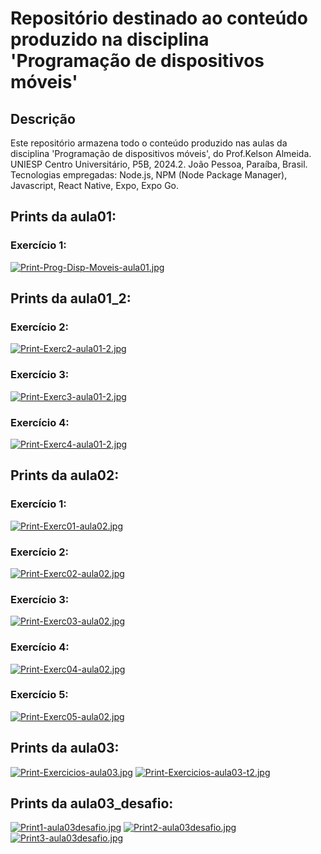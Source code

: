 # Repositório destinado ao conteúdo produzido na disciplina 'Programação de dispositivos móveis'

## Descrição
Este repositório armazena todo o conteúdo produzido nas aulas da disciplina 'Programação de dispositivos móveis', do Prof.Kelson Almeida. UNIESP Centro Universitário, P5B, 2024.2. João Pessoa, Paraíba, Brasil.
Tecnologias empregadas: Node.js, NPM (Node Package Manager), Javascript, React Native, Expo, Expo Go.



## Prints da aula01:
### Exercício 1:
[![Print-Prog-Disp-Moveis-aula01.jpg](https://i.postimg.cc/fbv9rL5Q/Print-Prog-Disp-Moveis-aula01.jpg)](https://github.com/SymoneBCavalcantiC/PrgrmDispositivosMoveis/blob/main/aula01/src/components/Exercicio01.js)


## Prints da aula01_2:
### Exercício 2:
[![Print-Exerc2-aula01-2.jpg](https://i.postimg.cc/wxbJrz1y/Print-Exerc2-aula01-2.jpg)](https://github.com/SymoneBCavalcantiC/PrgrmDispositivosMoveis/blob/main/aula01_2/src/components/Exercicio02.js)
### Exercício 3:
[![Print-Exerc3-aula01-2.jpg](https://i.postimg.cc/V60rQrrJ/Print-Exerc3-aula01-2.jpg)](https://github.com/SymoneBCavalcantiC/PrgrmDispositivosMoveis/blob/main/aula01_2/src/components/Exercicio03.js)
### Exercício 4:
[![Print-Exerc4-aula01-2.jpg](https://i.postimg.cc/DynZ5YgJ/Print-Exerc4-aula01-2.jpg)](https://github.com/SymoneBCavalcantiC/PrgrmDispositivosMoveis/blob/main/aula01_2/src/components/Exercicio04.js)


## Prints da aula02:
### Exercício 1:
[![Print-Exerc01-aula02.jpg](https://i.postimg.cc/0NbdjNKs/Print-Exerc01-aula02.jpg)](https://github.com/SymoneBCavalcantiC/PrgrmDispositivosMoveis/blob/main/aula02/src/components/Exercicio01.js)
### Exercício 2:
[![Print-Exerc02-aula02.jpg](https://i.postimg.cc/L5bmHvcR/Print-Exerc02-aula02.jpg)](https://github.com/SymoneBCavalcantiC/PrgrmDispositivosMoveis/blob/main/aula02/src/components/Exercicio02.js)
### Exercício 3:
[![Print-Exerc03-aula02.jpg](https://i.postimg.cc/zXyJdZhf/Print-Exerc03-aula02.jpg)](https://github.com/SymoneBCavalcantiC/PrgrmDispositivosMoveis/blob/main/aula02/src/components/Exercicio03.js)
### Exercício 4:
[![Print-Exerc04-aula02.jpg](https://i.postimg.cc/xj4QNxZV/Print-Exerc04-aula02.jpg)](https://github.com/SymoneBCavalcantiC/PrgrmDispositivosMoveis/blob/main/aula02/src/components/Exercicio04.js)
### Exercício 5:
[![Print-Exerc05-aula02.jpg](https://i.postimg.cc/65wSWYBs/Print-Exerc05-aula02.jpg)](https://github.com/SymoneBCavalcantiC/PrgrmDispositivosMoveis/blob/main/aula02/src/components/Exercicio05.js)

## Prints da aula03:
[![Print-Exercicios-aula03.jpg](https://i.postimg.cc/0N3kh39h/Print-Exercicios-aula03.jpg)](https://github.com/SymoneBCavalcantiC/PrgrmDispositivosMoveis/blob/main/aula03/src/screens/HomeScreen.js)
[![Print-Exercicios-aula03-t2.jpg](https://i.postimg.cc/Bv8s5g2p/Print-Exercicios-aula03-t2.jpg)](https://github.com/SymoneBCavalcantiC/PrgrmDispositivosMoveis/blob/main/aula03/src/screens/DetailsScreen.js)

## Prints da aula03_desafio:
[![Print1-aula03desafio.jpg](https://i.postimg.cc/50DrjYFs/Print1-aula03desafio.jpg)](https://github.com/SymoneBCavalcantiC/PrgrmDispositivosMoveis/blob/main/aula03_desafio/App.js)
[![Print2-aula03desafio.jpg](https://i.postimg.cc/rwKtNQnZ/Print2-aula03desafio.jpg)](https://github.com/SymoneBCavalcantiC/PrgrmDispositivosMoveis/blob/main/aula03/src/screens/DetailsScreen.js)
[![Print3-aula03desafio.jpg](https://i.postimg.cc/y8H8knqS/Print3-aula03desafio.jpg)](https://github.com/SymoneBCavalcantiC/PrgrmDispositivosMoveis/blob/main/aula03/src/screens/DetailsScreen.js)

